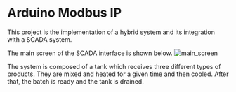 # Arduino Modbus IP

This project is the implementation of a hybrid system and its integration with a SCADA system.

The main screen of the SCADA interface is shown below.
![main_screen](https://user-images.githubusercontent.com/12836843/122487626-13e78380-cfb2-11eb-9f74-1fe73cbb9f6a.JPG)

The system is composed of a tank which receives three different types of products. They are mixed and heated for a given time and then cooled. After that, the batch is ready and the tank is drained.



